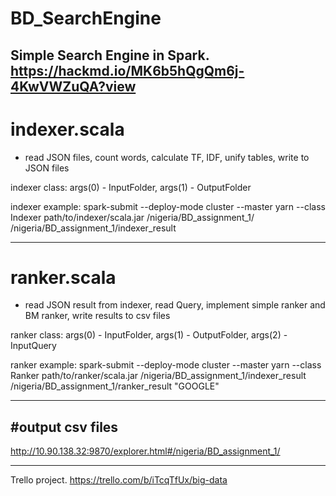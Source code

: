 # BD_SearchEngine

Simple Search Engine in Spark. https://hackmd.io/MK6b5hQgQm6j-4KwVWZuQA?view
----------------------
# indexer.scala  
-  read JSON files, count words, calculate TF, IDF, unify tables, write to JSON files

indexer class: args(0) - InputFolder, args(1) - OutputFolder 

indexer example:
spark-submit --deploy-mode cluster --master yarn --class Indexer path/to/indexer/scala.jar /nigeria/BD_assignment_1/ /nigeria/BD_assignment_1/indexer_result

----------------------
# ranker.scala  
-  read JSON result from indexer, read Query, implement simple ranker and BM ranker, write results to csv files

ranker class: args(0) - InputFolder, args(1) - OutputFolder, args(2) - InputQuery

ranker example:
spark-submit --deploy-mode cluster --master yarn --class Ranker path/to/ranker/scala.jar /nigeria/BD_assignment_1/indexer_result /nigeria/BD_assignment_1/ranker_result "GOOGLE"

----------------------
#output csv files 
-
http://10.90.138.32:9870/explorer.html#/nigeria/BD_assignment_1/

----------------------
Trello project. https://trello.com/b/iTcqTfUx/big-data
